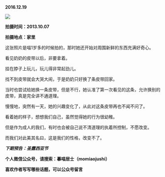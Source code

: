 
**2016.12.19**

![](https://mmbiz.qlogo.cn/mmbiz_jpg/uDI3FLln00YLytf0jFXDoolNschfZMYjcvvuicn69W1t0TsS5DffpdV16ZBCgJUlC27rMlB1y1qYHD2kYzUQWAg/0?wx_fmt=jpeg)


**拍摄时间：2013.10.07**

**拍摄地点：家里**

这张照片是喵1岁多的时候拍的，那时她还开始对周围新鲜的东西充满好奇心。

看见奶奶的皮带以后，非要拿着。

挂在脖子上玩儿，玩儿得非常起劲儿。

找不到皮带就会大哭大闹，于是奶奶只好换了条皮带回家。

当时也尝试给她换一条皮带，但是不行，她认准了第一次看见的这条，允许换别的皮带，真是完全讲不通道理。

慢慢地，突然有一天，她的兴趣变化了，从此对这条皮带再也不闻不问了。

看着她的样子，想想我们自己，虽然觉得她的行为很幼稚。

但是作为成人的我们，有时也会被自己说不清道理的执着所控制，不愿改变。

而我们对此美其名曰，这是我们的性格，改变不了。


***下期预告：圣露西亚节***


**个人微信公众号，请搜索：摹喵居士（momiaojushi）**

**喜欢作者写写哪些话题，可以公众号留言**
